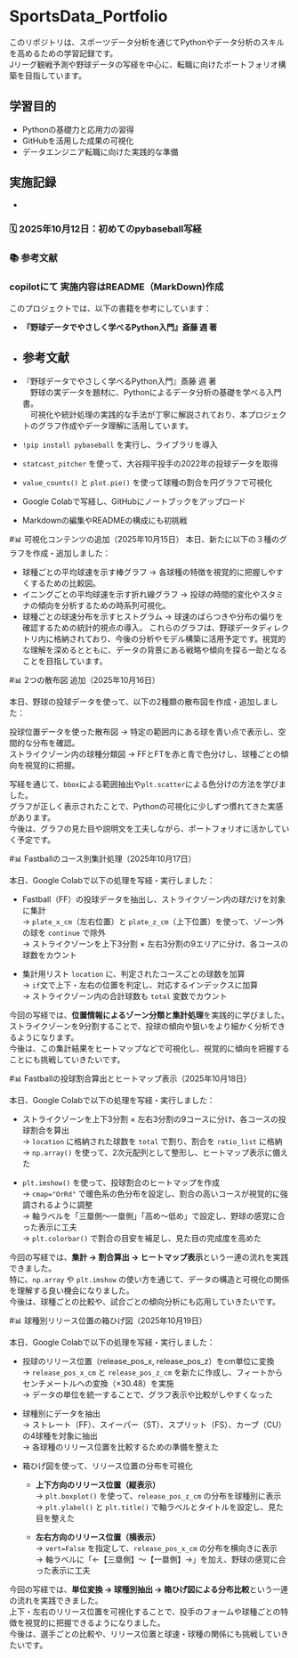 # SportsData_Portfolio

このリポジトリは、スポーツデータ分析を通じてPythonやデータ分析のスキルを高めるための学習記録です。  
Jリーグ観戦予測や野球データの写経を中心に、転職に向けたポートフォリオ構築を目指しています。

## 学習目的
- Pythonの基礎力と応用力の習得
- GitHubを活用した成果の可視化
- データエンジニア転職に向けた実践的な準備

## 実施記録
- 
### 🗓️ 2025年10月12日：初めてのpybaseball写経 
### 📚 参考文献
### copilotにて 実施内容はREADME（MarkDown)作成

このプロジェクトでは、以下の書籍を参考にしています：

- **『野球データでやさしく学べるPython入門』斎藤 週 著**
- ## 参考文献

- 『野球データでやさしく学べるPython入門』斎藤 週 著  
　野球の実データを題材に、Pythonによるデータ分析の基礎を学べる入門書。  
　可視化や統計処理の実践的な手法が丁寧に解説されており、本プロジェクトのグラフ作成やデータ理解に活用しています。
- `!pip install pybaseball` を実行し、ライブラリを導入
- `statcast_pitcher` を使って、大谷翔平投手の2022年の投球データを取得
- `value_counts()` と `plot.pie()` を使って球種の割合を円グラフで可視化
- Google Colabで写経し、GitHubにノートブックをアップロード
- Markdownの編集やREADMEの構成にも初挑戦


#📊 可視化コンテンツの追加（2025年10月15日）
本日、新たに以下の３種のグラフを作成・追加しました：
- 球種ごとの平均球速を示す棒グラフ
→ 各球種の特徴を視覚的に把握しやすくするための比較図。
- イニングごとの平均球速を示す折れ線グラフ
→ 投球の時間的変化やスタミナの傾向を分析するための時系列可視化。
- 球種ごとの球速分布を示すヒストグラム
→ 球速のばらつきや分布の偏りを確認するための統計的視点の導入。
これらのグラフは、野球データディレクトリ内に格納されており、今後の分析やモデル構築に活用予定です。視覚的な理解を深めるとともに、データの背景にある戦略や傾向を探る一助となることを目指しています。

#📊 2つの散布図 追加（2025年10月16日）

本日、野球の投球データを使って、以下の2種類の散布図を作成・追加しました：

投球位置データを使った散布図 → 特定の範囲内にある球を青い点で表示し、空間的な分布を確認。  
ストライクゾーン内の球種分類図 → FFとFTを赤と青で色分けし、球種ごとの傾向を視覚的に把握。

写経を通じて、`bbox`による範囲抽出や`plt.scatter`による色分けの方法を学びました。  
グラフが正しく表示されたことで、Pythonの可視化に少しずつ慣れてきた実感があります。  
今後は、グラフの見た目や説明文を工夫しながら、ポートフォリオに活かしていく予定です。

#📊 Fastballのコース別集計処理（2025年10月17日）

本日、Google Colabで以下の処理を写経・実行しました：

- Fastball（FF）の投球データを抽出し、ストライクゾーン内の球だけを対象に集計  
  → `plate_x_cm`（左右位置）と `plate_z_cm`（上下位置）を使って、ゾーン外の球を `continue` で除外  
  → ストライクゾーンを上下3分割 × 左右3分割の9エリアに分け、各コースの球数をカウント

- 集計用リスト `location` に、判定されたコースごとの球数を加算  
  → `if`文で上下・左右の位置を判定し、対応するインデックスに加算  
  → ストライクゾーン内の合計球数も `total` 変数でカウント

今回の写経では、**位置情報によるゾーン分類と集計処理**を実践的に学びました。  
ストライクゾーンを9分割することで、投球の傾向や狙いをより細かく分析できるようになります。  
今後は、この集計結果をヒートマップなどで可視化し、視覚的に傾向を把握することにも挑戦していきたいです。

#📊 Fastballの投球割合算出とヒートマップ表示（2025年10月18日）

本日、Google Colabで以下の処理を写経・実行しました：

- ストライクゾーンを上下3分割 × 左右3分割の9コースに分け、各コースの投球割合を算出  
  → `location` に格納された球数を `total` で割り、割合を `ratio_list` に格納  
  → `np.array()` を使って、2次元配列として整形し、ヒートマップ表示に備えた

- `plt.imshow()` を使って、投球割合のヒートマップを作成  
  → `cmap="OrRd"` で暖色系の色分布を設定し、割合の高いコースが視覚的に強調されるように調整  
  → 軸ラベルを「三塁側〜一塁側」「高め〜低め」で設定し、野球の感覚に合った表示に工夫  
  → `plt.colorbar()` で割合の目安を補足し、見た目の完成度を高めた

今回の写経では、**集計 → 割合算出 → ヒートマップ表示**という一連の流れを実践できました。  
特に、`np.array` や `plt.imshow` の使い方を通じて、データの構造と可視化の関係を理解する良い機会になりました。  
今後は、球種ごとの比較や、試合ごとの傾向分析にも応用していきたいです。

#📊 球種別リリース位置の箱ひげ図（2025年10月19日）

本日、Google Colabで以下の処理を写経・実行しました：

- 投球のリリース位置（release_pos_x, release_pos_z）をcm単位に変換  
  → `release_pos_x_cm` と `release_pos_z_cm` を新たに作成し、フィートからセンチメートルへの変換（×30.48）を実施  
  → データの単位を統一することで、グラフ表示や比較がしやすくなった

- 球種別にデータを抽出  
  → ストレート（FF）、スイーパー（ST）、スプリット（FS）、カーブ（CU）の4球種を対象に抽出  
  → 各球種のリリース位置を比較するための準備を整えた

- 箱ひげ図を使って、リリース位置の分布を可視化  
  - **上下方向のリリース位置（縦表示）**  
    → `plt.boxplot()` を使って、`release_pos_z_cm` の分布を球種別に表示  
    → `plt.ylabel()` と `plt.title()` で軸ラベルとタイトルを設定し、見た目を整えた

  - **左右方向のリリース位置（横表示）**  
    → `vert=False` を指定して、`release_pos_x_cm` の分布を横向きに表示  
    → 軸ラベルに「←【三塁側】〜【一塁側】→」を加え、野球の感覚に合った表示に工夫

今回の写経では、**単位変換 → 球種別抽出 → 箱ひげ図による分布比較**という一連の流れを実践できました。  
上下・左右のリリース位置を可視化することで、投手のフォームや球種ごとの特徴を視覚的に把握できるようになりました。  
今後は、選手ごとの比較や、リリース位置と球速・球種の関係にも挑戦していきたいです。
